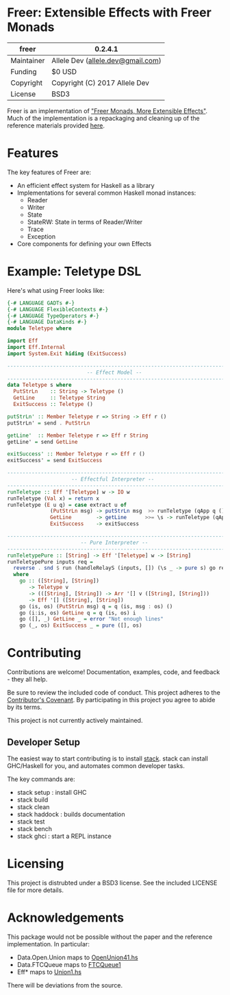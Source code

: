 # Freer: Extensible Effects with Freer Monads

| freer      | 0.2.4.1                           |
| ---------- | --------------------------------- |
| Maintainer | Allele Dev (allele.dev@gmail.com) |
| Funding    | $0 USD                            |
| Copyright  | Copyright (C) 2017 Allele Dev     |
| License    | BSD3                              |

Freer is an implementation of
["Freer Monads, More Extensible Effects"](http://okmij.org/ftp/Haskell/extensible/more.pdf). Much
of the implementation is a repackaging and cleaning up of the
reference materials provided
[here](http://okmij.org/ftp/Haskell/extensible/).

# Features

The key features of Freer are:

* An efficient effect system for Haskell as a library
* Implementations for several common Haskell monad instances:
  * Reader
  * Writer
  * State
  * StateRW: State in terms of Reader/Writer
  * Trace
  * Exception
* Core components for defining your own Effects

# Example: Teletype DSL

Here's what using Freer looks like:

```haskell
{-# LANGUAGE GADTs #-}
{-# LANGUAGE FlexibleContexts #-}
{-# LANGUAGE TypeOperators #-}
{-# LANGUAGE DataKinds #-}
module Teletype where

import Eff
import Eff.Internal
import System.Exit hiding (ExitSuccess)

--------------------------------------------------------------------------------
                          -- Effect Model --
--------------------------------------------------------------------------------
data Teletype s where
  PutStrLn    :: String -> Teletype ()
  GetLine     :: Teletype String
  ExitSuccess :: Teletype ()

putStrLn' :: Member Teletype r => String -> Eff r ()
putStrLn' = send . PutStrLn

getLine'  :: Member Teletype r => Eff r String
getLine' = send GetLine

exitSuccess' :: Member Teletype r => Eff r ()
exitSuccess' = send ExitSuccess

--------------------------------------------------------------------------------
                     -- Effectful Interpreter --
--------------------------------------------------------------------------------
runTeletype :: Eff '[Teletype] w -> IO w
runTeletype (Val x) = return x
runTeletype (E u q) = case extract u of
              (PutStrLn msg) -> putStrLn msg  >> runTeletype (qApp q ())
              GetLine        -> getLine      >>= \s -> runTeletype (qApp q s)
              ExitSuccess    -> exitSuccess

--------------------------------------------------------------------------------
                        -- Pure Interpreter --
--------------------------------------------------------------------------------
runTeletypePure :: [String] -> Eff '[Teletype] w -> [String]
runTeletypePure inputs req =
  reverse . snd $ run (handleRelayS (inputs, []) (\s _ -> pure s) go req)
  where
    go :: ([String], [String])
       -> Teletype v
       -> (([String], [String]) -> Arr '[] v ([String], [String]))
       -> Eff '[] ([String], [String])
    go (is, os) (PutStrLn msg) q = q (is, msg : os) ()
    go (i:is, os) GetLine q = q (is, os) i
    go ([], _) GetLine _ = error "Not enough lines"
    go (_, os) ExitSuccess _ = pure ([], os)
```

# Contributing

Contributions are welcome! Documentation, examples, code, and
feedback - they all help.

Be sure to review the included code of conduct. This project adheres
to the [Contributor's Covenant](http://contributor-covenant.org/). By
participating in this project you agree to abide by its terms.

This project is not currently actively maintained.

## Developer Setup

The easiest way to start contributing is to install
[stack](https://github.com/commercialhaskell/stack). stack can install
GHC/Haskell for you, and automates common developer tasks.

The key commands are:

* stack setup : install GHC
* stack build
* stack clean
* stack haddock : builds documentation
* stack test
* stack bench
* stack ghci : start a REPL instance

# Licensing

This project is distrubted under a BSD3 license. See the included
LICENSE file for more details.

# Acknowledgements

This package would not be possible without the paper and the reference
implementation. In particular:

* Data.Open.Union maps to [OpenUnion41.hs](http://okmij.org/ftp/Haskell/extensible/OpenUnion41.hs)
* Data.FTCQueue maps to [FTCQueue1](http://okmij.org/ftp/Haskell/extensible/FTCQueue1.hs)
* Eff* maps to [Union1.hs](http://okmij.org/ftp/Haskell/extensible/Eff1.hs)

There will be deviations from the source.
